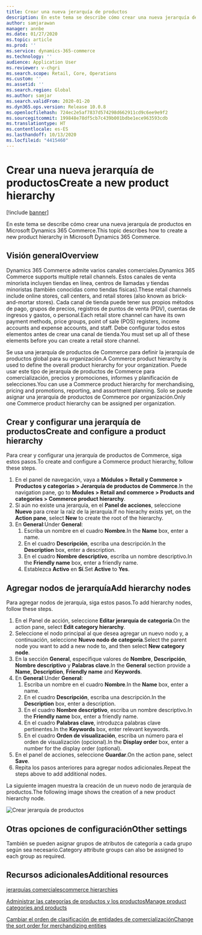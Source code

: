 ```yaml
---
title: Crear una nueva jerarquía de productos
description: En este tema se describe cómo crear una nueva jerarquía de productos en Microsoft Dynamics 365 Commerce.
author: samjarawan
manager: annbe
ms.date: 01/27/2020
ms.topic: article
ms.prod: ''
ms.service: dynamics-365-commerce
ms.technology: ''
audience: Application User
ms.reviewer: v-chgri
ms.search.scope: Retail, Core, Operations
ms.custom: ''
ms.assetid: ''
ms.search.region: Global
ms.author: samjar
ms.search.validFrom: 2020-01-20
ms.dyn365.ops.version: Release 10.0.8
ms.openlocfilehash: 724ec2e5af7837d574298d662911cd9c6ee9e9f2
ms.sourcegitcommit: 199848e78df5cb7c439b001bdbe1ece963593cdb
ms.translationtype: HT
ms.contentlocale: es-ES
ms.lasthandoff: 10/13/2020
ms.locfileid: "4415460"
---
```

# <a name="create-a-new-product-hierarchy"></a><span data-ttu-id="db99c-103">Crear una nueva jerarquía de productos</span><span class="sxs-lookup"><span data-stu-id="db99c-103">Create a new product hierarchy</span></span>


[!include [banner](includes/banner.md)]

<span data-ttu-id="db99c-104">En este tema se describe cómo crear una nueva jerarquía de productos en Microsoft Dynamics 365 Commerce.</span><span class="sxs-lookup"><span data-stu-id="db99c-104">This topic describes how to create a new product hierarchy in Microsoft Dynamics 365 Commerce.</span></span>

## <a name="overview"></a><span data-ttu-id="db99c-105">Visión general</span><span class="sxs-lookup"><span data-stu-id="db99c-105">Overview</span></span>

<span data-ttu-id="db99c-106">Dynamics 365 Commerce admite varios canales comerciales.</span><span class="sxs-lookup"><span data-stu-id="db99c-106">Dynamics 365 Commerce supports multiple retail channels.</span></span> <span data-ttu-id="db99c-107">Estos canales de venta minorista incluyen tiendas en línea, centros de llamadas y tiendas minoristas (también conocidas como tiendas físicas).</span><span class="sxs-lookup"><span data-stu-id="db99c-107">These retail channels include online stores, call centers, and retail stores (also known as brick-and-mortar stores).</span></span> <span data-ttu-id="db99c-108">Cada canal de tienda puede tener sus propios métodos de pago, grupos de precios, registros de puntos de venta (PDV), cuentas de ingresos y gastos, o personal.</span><span class="sxs-lookup"><span data-stu-id="db99c-108">Each retail store channel can have its own payment methods, price groups, point of sale (POS) registers, income accounts and expense accounts, and staff.</span></span> <span data-ttu-id="db99c-109">Debe configurar todos estos elementos antes de crear una canal de tienda.</span><span class="sxs-lookup"><span data-stu-id="db99c-109">You must set up all of these elements before you can create a retail store channel.</span></span> 

<span data-ttu-id="db99c-110">Se usa una jerarquía de productos de Commerce para definir la jerarquía de productos global para su organización.</span><span class="sxs-lookup"><span data-stu-id="db99c-110">A Commerce product hierarchy is used to define the overall product hierarchy for your organization.</span></span> <span data-ttu-id="db99c-111">Puede usar este tipo de jerarquía de productos de Commerce para comercialización, precios y promociones, informes y planificación de selecciones.</span><span class="sxs-lookup"><span data-stu-id="db99c-111">You can use a Commerce product hierarchy for merchandising, pricing and promotions, reporting, and assortment planning.</span></span> <span data-ttu-id="db99c-112">Solo se puede asignar una jerarquía de productos de Commerce por organización.</span><span class="sxs-lookup"><span data-stu-id="db99c-112">Only one Commerce product hierarchy can be assigned per organization.</span></span>

## <a name="create-and-configure-a-product-hierarchy"></a><span data-ttu-id="db99c-113">Crear y configurar una jerarquía de productos</span><span class="sxs-lookup"><span data-stu-id="db99c-113">Create and configure a product hierarchy</span></span>

<span data-ttu-id="db99c-114">Para crear y configurar una jerarquía de productos de Commerce, siga estos pasos.</span><span class="sxs-lookup"><span data-stu-id="db99c-114">To create and configure a Commerce product hierarchy, follow these steps.</span></span>

1. <span data-ttu-id="db99c-115">En el panel de navegación, vaya a **Módulos \> Retail y Commerce \> Productos y categorías \> Jerarquía de productos de Commerce**.</span><span class="sxs-lookup"><span data-stu-id="db99c-115">In the navigation pane, go to **Modules \> Retail and commerce \> Products and categories \> Commerce product hierarchy**.</span></span>
1. <span data-ttu-id="db99c-116">Si aún no existe una jerarquía, en el **Panel de acciones**, seleccione **Nuevo** para crear la raíz de la jerarquía.</span><span class="sxs-lookup"><span data-stu-id="db99c-116">If no hierachy exists yet, on the **Action pane**, select **New** to create the root of the hierarchy.</span></span>
1. <span data-ttu-id="db99c-117">En **General**:</span><span class="sxs-lookup"><span data-stu-id="db99c-117">Under **General**:</span></span>
    1. <span data-ttu-id="db99c-118">Escriba un nombre en el cuadro **Nombre**.</span><span class="sxs-lookup"><span data-stu-id="db99c-118">In the **Name** box, enter a name.</span></span>
    1. <span data-ttu-id="db99c-119">En el cuadro **Descripción**, escriba una descripción.</span><span class="sxs-lookup"><span data-stu-id="db99c-119">In the **Description** box, enter a description.</span></span>
    1. <span data-ttu-id="db99c-120">En el cuadro **Nombre descriptivo**, escriba un nombre descriptivo.</span><span class="sxs-lookup"><span data-stu-id="db99c-120">In the **Friendly name** box, enter a friendly name.</span></span>
    1. <span data-ttu-id="db99c-121">Establezca **Activo** en **Sí**.</span><span class="sxs-lookup"><span data-stu-id="db99c-121">Set **Active** to **Yes**.</span></span>

## <a name="add-hierarchy-nodes"></a><span data-ttu-id="db99c-122">Agregar nodos de jerarquía</span><span class="sxs-lookup"><span data-stu-id="db99c-122">Add hierarchy nodes</span></span>

<span data-ttu-id="db99c-123">Para agregar nodos de jerarquía, siga estos pasos.</span><span class="sxs-lookup"><span data-stu-id="db99c-123">To add hierarchy nodes, follow these steps.</span></span>

1. <span data-ttu-id="db99c-124">En el Panel de acción, seleccione **Editar jerarquía de categoría**.</span><span class="sxs-lookup"><span data-stu-id="db99c-124">On the action pane, select **Edit category hierarchy**.</span></span>
1. <span data-ttu-id="db99c-125">Seleccione el nodo principal al que desea agregar un nuevo nodo y, a continuación, seleccione **Nuevo nodo de categoría**.</span><span class="sxs-lookup"><span data-stu-id="db99c-125">Select the parent node you want to add a new node to, and then select **New category node**.</span></span>
1. <span data-ttu-id="db99c-126">En la sección **General**, especifique valores de **Nombre**, **Descripción**, **Nombre descriptivo** y **Palabras clave**.</span><span class="sxs-lookup"><span data-stu-id="db99c-126">In the **General** section provide a **Name**, **Description**, **Friendly name** and **Keywords**.</span></span>
1. <span data-ttu-id="db99c-127">En **General**:</span><span class="sxs-lookup"><span data-stu-id="db99c-127">Under **General**:</span></span>
    1. <span data-ttu-id="db99c-128">Escriba un nombre en el cuadro **Nombre**.</span><span class="sxs-lookup"><span data-stu-id="db99c-128">In the **Name** box, enter a name.</span></span>
    1. <span data-ttu-id="db99c-129">En el cuadro **Descripción**, escriba una descripción.</span><span class="sxs-lookup"><span data-stu-id="db99c-129">In the **Description** box, enter a description.</span></span>
    1. <span data-ttu-id="db99c-130">En el cuadro **Nombre descriptivo**, escriba un nombre descriptivo.</span><span class="sxs-lookup"><span data-stu-id="db99c-130">In the **Friendly name** box, enter a friendly name.</span></span>
    1. <span data-ttu-id="db99c-131">En el cuadro **Palabras clave**, introduzca palabras clave pertinentes.</span><span class="sxs-lookup"><span data-stu-id="db99c-131">In the **Keywords** box, enter relevant keywords.</span></span>
    1. <span data-ttu-id="db99c-132">En el cuadro **Orden de visualización**, escriba un número para el orden de visualización (opcional).</span><span class="sxs-lookup"><span data-stu-id="db99c-132">In the **Display order** box, enter a number for the display order (optional).</span></span>
1. <span data-ttu-id="db99c-133">En el panel de acciones, seleccione **Guardar**.</span><span class="sxs-lookup"><span data-stu-id="db99c-133">On the action pane, select **Save**.</span></span>
1. <span data-ttu-id="db99c-134">Repita los pasos anteriores para agregar nodos adicionales.</span><span class="sxs-lookup"><span data-stu-id="db99c-134">Repeat the steps above to add additional nodes.</span></span>

<span data-ttu-id="db99c-135">La siguiente imagen muestra la creación de un nuevo nodo de jerarquía de productos.</span><span class="sxs-lookup"><span data-stu-id="db99c-135">The following image shows the creation of a new product hierarchy node.</span></span>

![Crear jerarquía de productos](media/create-product-hierarchy.png)

## <a name="other-settings"></a><span data-ttu-id="db99c-137">Otras opciones de configuración</span><span class="sxs-lookup"><span data-stu-id="db99c-137">Other settings</span></span>

<span data-ttu-id="db99c-138">También se pueden asignar grupos de atributos de categoría a cada grupo según sea necesario.</span><span class="sxs-lookup"><span data-stu-id="db99c-138">Category attribute groups can also be assigned to each group as required.</span></span>  

## <a name="additional-resources"></a><span data-ttu-id="db99c-139">Recursos adicionales</span><span class="sxs-lookup"><span data-stu-id="db99c-139">Additional resources</span></span>

[<span data-ttu-id="db99c-140">jerarquías comerciales</span><span class="sxs-lookup"><span data-stu-id="db99c-140">commerce hierarchies</span></span>](retail-hierarchies.md)

[<span data-ttu-id="db99c-141">Administrar las categorías de productos y los productos</span><span class="sxs-lookup"><span data-stu-id="db99c-141">Manage product categories and products </span></span>](category-management-product-creation.md)

[<span data-ttu-id="db99c-142">Cambiar el orden de clasificación de entidades de comercialización</span><span class="sxs-lookup"><span data-stu-id="db99c-142">Change the sort order for merchandizing entities</span></span>](custom-order-categories-nav-retail-prod-hierarchy.md)
